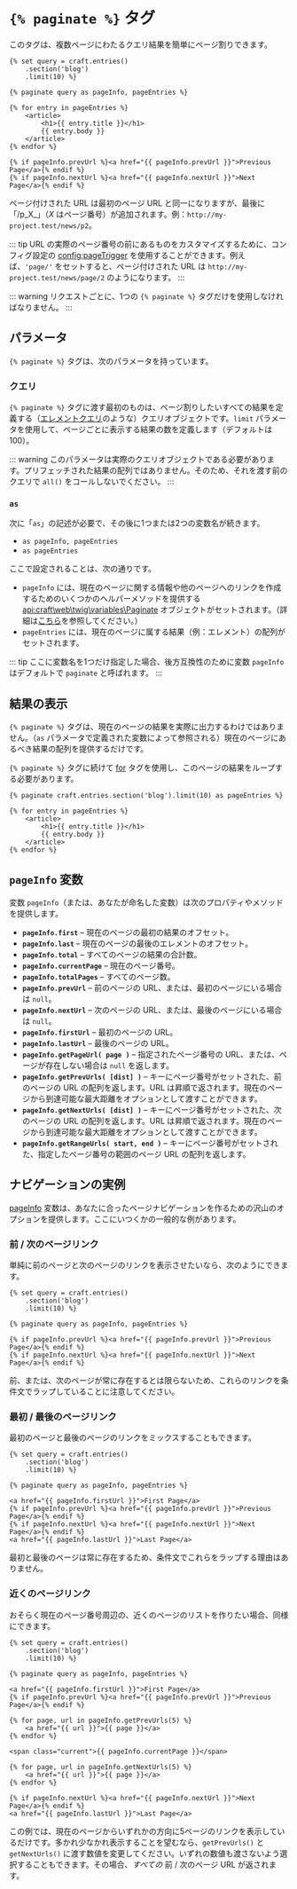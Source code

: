 # `{% paginate %}` タグ

このタグは、複数ページにわたるクエリ結果を簡単にページ割りできます。

```twig
{% set query = craft.entries()
    .section('blog')
    .limit(10) %}

{% paginate query as pageInfo, pageEntries %}

{% for entry in pageEntries %}
    <article>
        <h1>{{ entry.title }}</h1>
        {{ entry.body }}
    </article>
{% endfor %}

{% if pageInfo.prevUrl %}<a href="{{ pageInfo.prevUrl }}">Previous Page</a>{% endif %}
{% if pageInfo.nextUrl %}<a href="{{ pageInfo.nextUrl }}">Next Page</a>{% endif %}
```

ページ付けされた URL は最初のページ URL と同一になりますが、最後に「/p_X_」（_X_ はページ番号）が追加されます。例：`http://my-project.test/news/p2`。

::: tip
URL の実際のページ番号の前にあるものをカスタマイズするために、コンフィグ設定の <config:pageTrigger> を使用することができます。例えば、`'page/'`  をセットすると、ページ付けされた URL は `http://my-project.test/news/page/2` のようになります。
:::

::: warning
リクエストごとに、1つの `{% paginate %}` タグだけを使用しなければなりません。
:::

## パラメータ

`{% paginate %}` タグは、次のパラメータを持っています。

### クエリ

`{% paginate %}` タグに渡す最初のものは、ページ割りしたいすべての結果を定義する（[エレメントクエリ](../element-queries/README.md)のような）クエリオブジェクトです。`limit` パラメータを使用して、ページごとに表示する結果の数を定義します（デフォルトは 100）。

::: warning
このパラメータは実際のクエリオブジェクトである必要があります。プリフェッチされた結果の配列ではありません。そのため、それを渡す前のクエリで `all()` をコールしないでください。
:::

### `as`

次に「`as`」の記述が必要で、その後に1つまたは2つの変数名が続きます。

* `as pageInfo, pageEntries`
* `as pageEntries`

ここで設定されることは、次の通りです。

* `pageInfo` には、現在のページに関する情報や他のページへのリンクを作成するためのいくつかのヘルパーメソッドを提供する <api:craft\web\twig\variables\Paginate> オブジェクトがセットされます。（詳細は[こちら](#the-pageInfo-variable)を参照してください。）
* `pageEntries` には、現在のページに属する結果（例：エレメント）の配列がセットされます。

::: tip
ここに変数名を1つだけ指定した場合、後方互換性のために変数 `pageInfo` はデフォルトで `paginate` と呼ばれます。
:::

## 結果の表示

`{% paginate %}` タグは、現在のページの結果を実際に出力するわけではありません。（`as` パラメータで定義された変数によって参照される）現在のページにあるべき結果の配列を提供するだけです。

`{% paginate %}` タグに続けて [for](https://twig.symfony.com/doc/tags/for.html) タグを使用し、このページの結果をループする必要があります。

```twig
{% paginate craft.entries.section('blog').limit(10) as pageEntries %}

{% for entry in pageEntries %}
    <article>
        <h1>{{ entry.title }}</h1>
        {{ entry.body }}
    </article>
{% endfor %}
```

## `pageInfo` 変数

変数 `pageInfo`（または、あなたが命名した変数）は次のプロパティやメソッドを提供します。

* **`pageInfo.first`** – 現在のページの最初の結果のオフセット。
* **`pageInfo.last`** – 現在のページの最後のエレメントのオフセット。
* **`pageInfo.total`** – すべてのページの結果の合計数。
* **`pageInfo.currentPage`** – 現在のページ番号。
* **`pageInfo.totalPages`** – すべてのページ数。
* **`pageInfo.prevUrl`** – 前のページの URL、または、最初のページにいる場合は `null`。
* **`pageInfo.nextUrl`** – 次のページの URL、または、最後のページにいる場合は `null`。
* **`pageInfo.firstUrl`** – 最初のページの URL。
* **`pageInfo.lastUrl`** – 最後のページの URL。
* **`pageInfo.getPageUrl( page )`** – 指定されたページ番号の URL、または、ページが存在しない場合は `null` を返します。
* **`pageInfo.getPrevUrls( [dist] )`** – キーにページ番号がセットされた、前のページの URL の配列を返します。URL は昇順で返されます。現在のページから到達可能な最大距離をオプションとして渡すことができます。
* **`pageInfo.getNextUrls( [dist] )`** – キーにページ番号がセットされた、次のページの URL の配列を返します。URL は昇順で返されます。現在のページから到達可能な最大距離をオプションとして渡すことができます。
* **`pageInfo.getRangeUrls( start, end )`** – キーにページ番号がセットされた、指定したページ番号の範囲のページ URL の配列を返します。

## ナビゲーションの実例

[pageInfo](#the-pageInfo-variable) 変数は、あなたに合ったページナビゲーションを作るための沢山のオプションを提供します。ここにいつくかの一般的な例があります。

### 前 / 次のページリンク

単純に前のページと次のページのリンクを表示させたいなら、次のようにできます。

```twig
{% set query = craft.entries()
    .section('blog')
    .limit(10) %}

{% paginate query as pageInfo, pageEntries %}

{% if pageInfo.prevUrl %}<a href="{{ pageInfo.prevUrl }}">Previous Page</a>{% endif %}
{% if pageInfo.nextUrl %}<a href="{{ pageInfo.nextUrl }}">Next Page</a>{% endif %}
```

前、または、次のページが常に存在するとは限らないため、これらのリンクを条件文でラップしていることに注意してください。

### 最初 / 最後のページリンク

最初のページと最後のページのリンクをミックスすることもできます。

```twig
{% set query = craft.entries()
    .section('blog')
    .limit(10) %}

{% paginate query as pageInfo, pageEntries %}

<a href="{{ pageInfo.firstUrl }}">First Page</a>
{% if pageInfo.prevUrl %}<a href="{{ pageInfo.prevUrl }}">Previous Page</a>{% endif %}
{% if pageInfo.nextUrl %}<a href="{{ pageInfo.nextUrl }}">Next Page</a>{% endif %}
<a href="{{ pageInfo.lastUrl }}">Last Page</a>
```

最初と最後のページは常に存在するため、条件文でこれらをラップする理由はありません。

### 近くのページリンク

おそらく現在のページ番号周辺の、近くのページのリストを作りたい場合、同様にできます。

```twig
{% set query = craft.entries()
    .section('blog')
    .limit(10) %}

{% paginate query as pageInfo, pageEntries %}

<a href="{{ pageInfo.firstUrl }}">First Page</a>
{% if pageInfo.prevUrl %}<a href="{{ pageInfo.prevUrl }}">Previous Page</a>{% endif %}

{% for page, url in pageInfo.getPrevUrls(5) %}
    <a href="{{ url }}">{{ page }}</a>
{% endfor %}

<span class="current">{{ pageInfo.currentPage }}</span>

{% for page, url in pageInfo.getNextUrls(5) %}
    <a href="{{ url }}">{{ page }}</a>
{% endfor %}

{% if pageInfo.nextUrl %}<a href="{{ pageInfo.nextUrl }}">Next Page</a>{% endif %}
<a href="{{ pageInfo.lastUrl }}">Last Page</a>
```

この例では、現在のページからいずれかの方向に5ページのリンクを表示しているだけです。多かれ少なかれ表示することを望むなら、`getPrevUrls()` と `getNextUrls()` に渡す数値を変更してください。いずれの数値も渡さないよう選択することもできます。その場合、*すべての* 前 / 次のページ URL が返されます。

